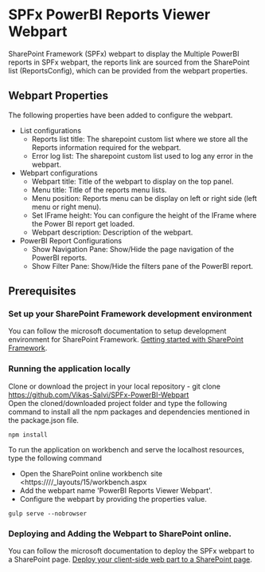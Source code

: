 # SPFx PowerBI Reports Viewer Webpart
SharePoint Framework (SPFx) webpart to display the Multiple PowerBI reports in SPFx webpart, the reports link are sourced from the SharePoint list (ReportsConfig), which can be provided from the webpart properties.

## Webpart Properties
The following properties have been added to configure the webpart.<br/>
  - List configurations
    - Reports list title: The sharepoint custom list where we store all the Reports information required for the webpart.
    - Error log list: The sharepoint custom list used to log any error in the webpart.
  - Webpart configurations
    - Webpart title: Title of the webpart to display on the top panel.
    - Menu title: Title of the reports menu lists.
    - Menu position: Reports menu can be display on left or right side (left menu or right menu).
    - Set IFrame height: You can configure the height of the IFrame where the Power BI report get loaded.
    - Webpart description: Description of the webpart.
  - PowerBI Report Configurations
    - Show Navigation Pane: Show/Hide the page navigation of the PowerBI reports.
    - Show Filter Pane: Show/Hide the filters pane of the PowerBI report. 
    
## Prerequisites
### Set up your SharePoint Framework development environment
You can follow the microsoft documentation to setup development environment for SharePoint Framework.
[Getting started with SharePoint Framework](https://docs.microsoft.com/en-us/sharepoint/dev/spfx/set-up-your-development-environment).

### Running the application locally
Clone or download the project in your local repository - git clone <https://github.com/Vikas-Salvi/SPFx-PowerBI-Webpart> <br/>
Open the cloned/downloaded project folder and type the following command to install all the npm packages and dependencies mentioned in the package.json file. <br/>
```
npm install
```
To run the application on workbench and serve the localhost resources, type the following command <br/>
  - Open the SharePoint online workbench site <https://<tenant>/<site url>/_layouts/15/workbench.aspx
  - Add the webpart name 'PowerBI Reports Viewer Webpart'.
  - Configure the webpart by providing the properties value.
```
gulp serve --nobrowser
```
  
### Deploying and Adding the Webpart to SharePoint online.
You can follow the microsoft documentation to deploy the SPFx webpart to a SharePoint page.
[Deploy your client-side web part to a SharePoint page](https://docs.microsoft.com/en-us/sharepoint/dev/spfx/web-parts/get-started/serve-your-web-part-in-a-sharepoint-page).






